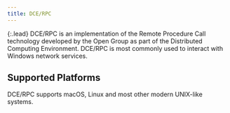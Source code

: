 ```yaml
---
title: DCE/RPC
---
```


{:.lead}
DCE/RPC is an implementation of the Remote Procedure Call technology
developed by the Open Group as part of the Distributed Computing
Environment. DCE/RPC is most commonly used to interact with Windows
network services.

## Supported Platforms

DCE/RPC supports macOS, Linux and most other modern UNIX-like systems.
